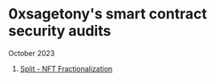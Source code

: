 # 0xsagetony's smart contract security audits
October 2023
1. [Split - NFT Fractionalization](https://github.com/sagetony/audit/blob/master/solo/split-security-review.md)

